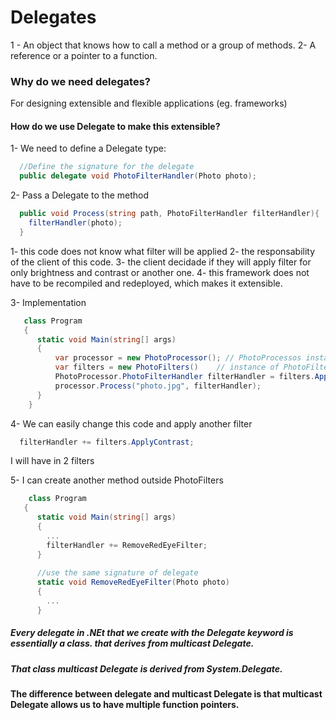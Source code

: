 # Delegates
  1 - An object that knows how to call a method or a group of methods.
  2- A reference or a pointer to a function.
  
### Why do we need delegates?
For designing extensible and flexible applications (eg. frameworks)

#### How do we use Delegate to make this extensible?

1- We need to define a Delegate type:
```c#
  //Define the signature for the delegate
  public delegate void PhotoFilterHandler(Photo photo);
```

2- Pass a Delegate to the method
```c#
  public void Process(string path, PhotoFilterHandler filterHandler){
    filterHandler(photo);   
  }
```
  1- this code does not know what filter will be applied
  2- the responsability of the client of this code.
  3- the client decidade if they will apply filter for only brightness and contrast or another one.
  4- this framework does not have to be recompiled and redeployed, which makes it extensible.
  
3- Implementation
```c#
   class Program
   {
      static void Main(string[] args)
      {
          var processor = new PhotoProcessor(); // PhotoProcessos instantiated.
          var filters = new PhotoFilters()    // instance of PhotoFilters.
          PhotoProcessor.PhotoFilterHandler filterHandler = filters.ApplyBrightness; // Instance of the delegate.
          processor.Process("photo.jpg", filterHandler);
      }
    }
```

4- We can easily change this code and apply another filter
```c#
  filterHandler += filters.ApplyContrast;
```
I will have in 2 filters

5- I can create another method outside PhotoFilters
```c#
    class Program
   {
      static void Main(string[] args)
      {
        ...
        filterHandler += RemoveRedEyeFilter;
      }
      
      //use the same signature of delegate
      static void RemoveRedEyeFilter(Photo photo)
      {
        ...
      }
```

##### Every delegate in .NEt that we create with the Delegate keyword is essentially a class. that derives from multicast Delegate.
##### That class multicast Delegate is derived from System.Delegate.
#### The difference between delegate and multicast Delegate is that multicast Delegate allows us to have multiple function pointers.

